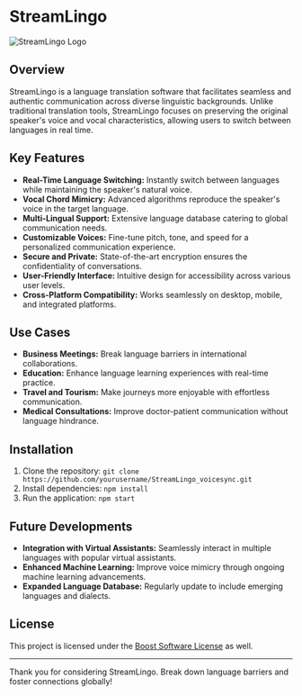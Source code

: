 # StreamLingo
![StreamLingo Logo](https://github.com/OSCOWL/Streamlingo_Voicesync/assets/91824434/a14ea484-eaed-4cd7-a2e6-fb1793e02785)

## Overview

StreamLingo is a language translation software that facilitates seamless and authentic communication across diverse linguistic backgrounds. Unlike traditional translation tools, StreamLingo focuses on preserving the original speaker's voice and vocal characteristics, allowing users to switch between languages in real time.

## Key Features

- **Real-Time Language Switching:** Instantly switch between languages while maintaining the speaker's natural voice.
- **Vocal Chord Mimicry:** Advanced algorithms reproduce the speaker's voice in the target language.
- **Multi-Lingual Support:** Extensive language database catering to global communication needs.
- **Customizable Voices:** Fine-tune pitch, tone, and speed for a personalized communication experience.
- **Secure and Private:** State-of-the-art encryption ensures the confidentiality of conversations.
- **User-Friendly Interface:** Intuitive design for accessibility across various user levels.
- **Cross-Platform Compatibility:** Works seamlessly on desktop, mobile, and integrated platforms.

## Use Cases

- **Business Meetings:** Break language barriers in international collaborations.
- **Education:** Enhance language learning experiences with real-time practice.
- **Travel and Tourism:** Make journeys more enjoyable with effortless communication.
- **Medical Consultations:** Improve doctor-patient communication without language hindrance.

## Installation

1. Clone the repository: `git clone https://github.com/yourusername/StreamLingo_voicesync.git`
2. Install dependencies: `npm install`
3. Run the application: `npm start`

## Future Developments

- **Integration with Virtual Assistants:** Seamlessly interact in multiple languages with popular virtual assistants.
- **Enhanced Machine Learning:** Improve voice mimicry through ongoing machine learning advancements.
- **Expanded Language Database:** Regularly update to include emerging languages and dialects.

## License

This project is licensed under the [Boost Software License](LICENSE) as well.

---

Thank you for considering StreamLingo. Break down language barriers and foster connections globally!
